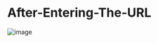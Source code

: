 # After-Entering-The-URL

![image](https://github.com/hbxeagle/After-Entering-The-URL/blob/master/pic.png?raw=true)